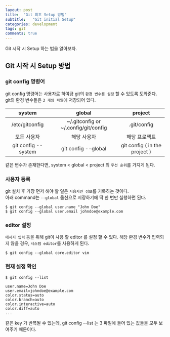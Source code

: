 ```yaml
---
layout: post
title:  "Git 최초 Setup 방법"
subtitle:   "Git initial Setup"
categories: development
tags: git
comments: true
---
```


Git 시작 시 Setup 하는 법을 알아보자.

## Git 시작 시 Setup 방법

### git config 명령어

git config 명령어는 사용자로 하여금 git의 `환경 변수를 설정` 할 수 있도록 도와준다.  
git의 환경 변수들은 `3 개의 파일`에 저장되어 있다.

system              |  global                              | project
:------------:      |:---:                                 |      :----:
/etc/gitconfig      | ~/.gitconfig or ~/.config/git/config | .git/config
모든 사용자            | 해당 사용자                             | 해당 프로젝트
git config --system | git config --global                  | git config ( in the project )

같은 변수가 존재한다면, system < global < project 의 `우선 순위`를 가지게 된다.

### 사용자 등록

git 설치 후 가장 먼저 해야 할 일은 `사용자인 정보`를 기록하는 것이다.  
아래 command는 `--global` 옵션으로 저장하기에 딱 한 번만 실행하면 된다.
```
$ git config --global user.name "John Doe"
$ git config --global user.email johndoe@example.com
```

### editor 설정
`메시지 입력` 등을 위해 git이 사용 할 editor 를 설정 할 수 있다.
해당 환경 변수가 입력되지 않을 경우, `시스템 editor`를 사용하게 된다.
```
$ git config --global core.editor vim
```

### 현재 설정 확인

```
$ git config --list

user.name=John Doe
user.email=johndoe@example.com
color.status=auto
color.branch=auto
color.interactive=auto
color.diff=auto
...
```

같은 key 가 반복될 수 있는데, git config --list 는 3 파일에 들어 있는 값들을 모두 보여주기 때문이다.